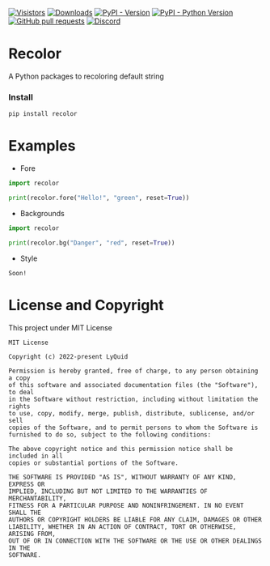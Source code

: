 [![Visistors](https://visitor-badge.glitch.me/badge?page_id=LyQuid12.recolor)](https://github.com/LyQuid12/recolor)
[![Downloads](https://pepy.tech/badge/recolor)](https://pepy.tech/project/recolor)
[![PyPI - Version](https://img.shields.io/pypi/v/recolor?label=PyPI%20Version&logo=pypi)](https://pypi.org/project/recolor)
[![PyPI - Python Version](https://img.shields.io/pypi/pyversions/recolor?label=Python%20Version&logo=python)](https://pypi.org/project/recolor)
[![GitHub pull requests](https://img.shields.io/github/issues-pr/LyQuid12/recolor?label=Pull%20Requests)](https://github.com/LyQuid12/recolor/pulls)
[![Discord](https://img.shields.io/discord/887650006977347594?color=blue&label=EterNomm&logo=discord)](https://discord.com/invite/qpT2AeYZRN)

# Recolor
A Python packages to recoloring default string

### Install
```
pip install recolor
```

# Examples
- Fore
```py
import recolor

print(recolor.fore("Hello!", "green", reset=True))
```

- Backgrounds
```py
import recolor

print(recolor.bg("Danger", "red", reset=True))
```

- Style
```
Soon!
```

# License and Copyright
This project under MIT License
```
MIT License

Copyright (c) 2022-present LyQuid

Permission is hereby granted, free of charge, to any person obtaining a copy
of this software and associated documentation files (the "Software"), to deal
in the Software without restriction, including without limitation the rights
to use, copy, modify, merge, publish, distribute, sublicense, and/or sell
copies of the Software, and to permit persons to whom the Software is
furnished to do so, subject to the following conditions:

The above copyright notice and this permission notice shall be included in all
copies or substantial portions of the Software.

THE SOFTWARE IS PROVIDED "AS IS", WITHOUT WARRANTY OF ANY KIND, EXPRESS OR
IMPLIED, INCLUDING BUT NOT LIMITED TO THE WARRANTIES OF MERCHANTABILITY,
FITNESS FOR A PARTICULAR PURPOSE AND NONINFRINGEMENT. IN NO EVENT SHALL THE
AUTHORS OR COPYRIGHT HOLDERS BE LIABLE FOR ANY CLAIM, DAMAGES OR OTHER
LIABILITY, WHETHER IN AN ACTION OF CONTRACT, TORT OR OTHERWISE, ARISING FROM,
OUT OF OR IN CONNECTION WITH THE SOFTWARE OR THE USE OR OTHER DEALINGS IN THE
SOFTWARE.
```
